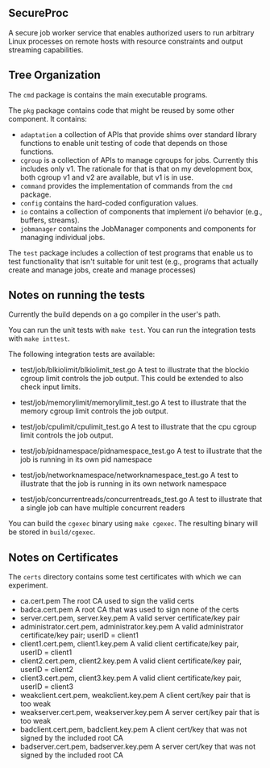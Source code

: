 ## SecureProc
A secure job worker service that enables authorized users to run arbitrary Linux processes on remote hosts with resource constraints and output streaming capabilities.

## Tree Organization

The `cmd` package is contains the main executable programs.

The `pkg` package contains code that might be reused by some other component.
It contains:
* `adaptation` a collection of APIs that provide shims over standard library
  functions to enable unit testing of code that depends on those functions.
* `cgroup` is a collection of APIs to manage cgroups for jobs.  Currently
  this includes only v1.  The rationale for that is that on my development
  box, both cgroup v1 and v2 are available, but v1 is in use.
* `command` provides the implementation of commands from the `cmd` package.
* `config` contains the hard-coded configuration values.
* `io` contains a collection of components that implement i/o behavior
   (e.g., buffers, streams).
* `jobmanager` contains the JobManager components and components for
  managing individual jobs.

The `test` package includes a collection of test programs that enable us to
test functionality that isn't suitable for unit test (e.g., programs that
actually create and manage jobs, create and manage processes)

## Notes on running the tests

Currently the build depends on a go compiler in the user's path.

You can run the unit tests with `make test`.  You can run the integration
tests with `make inttest`.

The following integration tests are available:
* test/job/blkiolimit/blkiolimit\_test.go
  A test to illustrate that the blockio cgroup limit controls the job output.
  This could be extended to also check input limits.

* test/job/memorylimit/memorylimit\_test.go
  A test to illustrate that the memory cgroup limit controls the job output.

* test/job/cpulimit/cpulimit\_test.go
  A test to illustrate that the cpu cgroup limit controls the job output.

* test/job/pidnamespace/pidnamespace\_test.go
  A test to illustrate that the job is running in its own pid namespace

* test/job/networknamespace/networknamespace\_test.go
  A test to illustrate that the job is running in its own network namespace

* test/job/concurrentreads/concurrentreads\_test.go
  A test to illustrate that a single job can have multiple concurrent readers

You can build the `cgexec` binary using `make cgexec`.  The resulting binary
will be stored in `build/cgexec`.

## Notes on Certificates
The `certs` directory contains some test certificates with which we can
experiment.

* ca.cert.pem 
  The root CA used to sign the valid certs
* badca.cert.pem 
  A root CA that was used to sign none of the certs
* server.cert.pem, server.key.pem 
  A valid server certificate/key pair
* administrator.cert.pem, administrator.key.pem 
  A valid administrator certificate/key pair; userID = client1
* client1.cert.pem, client1.key.pem 
  A valid client certificate/key pair, userID = client1
* client2.cert.pem, client2.key.pem 
  A valid client certificate/key pair, userID = client2
* client3.cert.pem, client3.key.pem 
  A valid client certificate/key pair, userID = client3
* weakclient.cert.pem, weakclient.key.pem 
  A client cert/key pair that is too weak
* weakserver.cert.pem, weakserver.key.pem 
  A server cert/key pair that is too weak
* badclient.cert.pem, badclient.key.pem 
  A client cert/key that was not signed by the included root CA
* badserver.cert.pem, badserver.key.pem 
  A server cert/key that was not signed by the included root CA